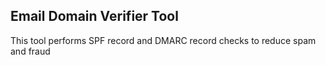 Email Domain Verifier Tool
---------------------------
This tool performs SPF record and DMARC record checks to reduce spam and fraud
